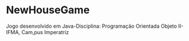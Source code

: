 # NewHouseGame
 Jogo desenvolvido em Java-Disciplina: Programação Orientada Objeto II-IFMA, Cam,pus Imperatriz
